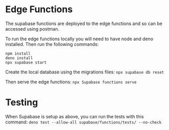 # Edge Functions

The supabase functions are deployed to the edge functions and so can be accessed using postman.

To run the edge functions locally you will need to have node and deno installed.
Then run the following commands: 

```
npm install
deno install
npx supabase start
```

Create the local database using the migrations files: 
`npx supabase db reset`

Then serve the edge functions:
`npx Supabase functions serve`

# Testing

When Supabase is setup as above, you can run the tests with this command: 
`deno test --allow-all supabase/functions/tests/ --no-check`